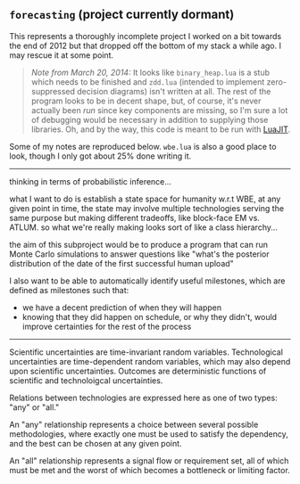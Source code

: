 ## `forecasting` (project currently dormant)


This represents a thoroughly incomplete project I worked on a bit towards the end of 2012 but that dropped off the bottom of my stack a while ago. I may rescue it at some point.

> *Note from March 20, 2014:*
> It looks like `binary_heap.lua` is a stub which needs to be finished and `zdd.lua` (intended to implement zero-suppressed decision diagrams) isn't written at all. The rest of the program looks to be in decent shape, but, of course, it's never actually been *run* since key components are missing, so I'm sure a lot of debugging would be necessary in addition to supplying those libraries. Oh, and by the way, this code is meant to be run with [LuaJIT](http://luajit.org/).

Some of my notes are reproduced below. `wbe.lua` is also a good place to look, though I only got about 25% done writing it.

* * *

thinking in terms of probabilistic inference...

what I want to do is establish a state space for humanity w.r.t WBE,
at any given point in time, the state may involve multiple technologies serving the same purpose but making different tradeoffs, like block-face EM vs. ATLUM. so what we're really making looks sort of like a class hierarchy...

the aim of this subproject would be to produce a program that can run Monte Carlo simulations to answer questions like "what's the posterior distribution of the date of the first successful human upload"

I also want to be able to automatically identify useful milestones, which are defined as milestones such that:
* we have a decent prediction of when they will happen
* knowing that they did happen on schedule, or why they didn't, would improve certainties for the rest of the process

* * *

Scientific uncertainties are time-invariant random variables. Technological
uncertainties are time-dependent random variables, which may also depend upon
scientific uncertainties. Outcomes are deterministic functions of scientific
and technoloigcal uncertainties.

Relations between technologies are expressed here as one of two types: "any"
or "all."

An "any" relationship represents a choice between several possible
methodologies, where exactly one must be used to satisfy the dependency, and
the best can be chosen at any given point.

An "all" relationship represents a signal flow or requirement set, all of
which must be met and the worst of which becomes a bottleneck or limiting
factor.

